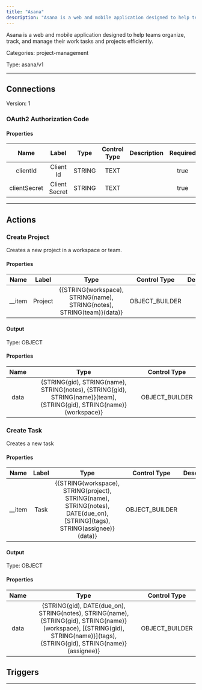 ```yaml
---
title: "Asana"
description: "Asana is a web and mobile application designed to help teams organize, track, and manage their work tasks and projects efficiently."
---
```


Asana is a web and mobile application designed to help teams organize, track, and manage their work tasks and projects efficiently.


Categories: project-management


Type: asana/v1

<hr />



## Connections

Version: 1


### OAuth2 Authorization Code

#### Properties

|      Name       |      Label     |     Type     |     Control Type     |     Description     |     Required        |
|:--------------:|:--------------:|:------------:|:--------------------:|:-------------------:|:-------------------:|
| clientId | Client Id | STRING | TEXT  |  | true  |
| clientSecret | Client Secret | STRING | TEXT  |  | true  |





<hr />



## Actions


### Create Project
Creates a new project in a workspace or team.

#### Properties

|      Name       |      Label     |     Type     |     Control Type     |     Description     |     Required        |
|:--------------:|:--------------:|:------------:|:--------------------:|:-------------------:|:-------------------:|
| __item | Project | {{STRING\(workspace), STRING\(name), STRING\(notes), STRING\(team)}\(data)} | OBJECT_BUILDER  |  | null  |


#### Output



Type: OBJECT


#### Properties

|     Name     |     Type     |     Control Type     |
|:------------:|:------------:|:--------------------:|
| data | {STRING\(gid), STRING\(name), STRING\(notes), {STRING\(gid), STRING\(name)}\(team), {STRING\(gid), STRING\(name)}\(workspace)} | OBJECT_BUILDER  |






### Create Task
Creates a new task

#### Properties

|      Name       |      Label     |     Type     |     Control Type     |     Description     |     Required        |
|:--------------:|:--------------:|:------------:|:--------------------:|:-------------------:|:-------------------:|
| __item | Task | {{STRING\(workspace), STRING\(project), STRING\(name), STRING\(notes), DATE\(due_on), [STRING]\(tags), STRING\(assignee)}\(data)} | OBJECT_BUILDER  |  | null  |


#### Output



Type: OBJECT


#### Properties

|     Name     |     Type     |     Control Type     |
|:------------:|:------------:|:--------------------:|
| data | {STRING\(gid), DATE\(due_on), STRING\(notes), STRING\(name), {STRING\(gid), STRING\(name)}\(workspace), [{STRING\(gid), STRING\(name)}]\(tags), {STRING\(gid), STRING\(name)}\(assignee)} | OBJECT_BUILDER  |








## Triggers



<hr />

